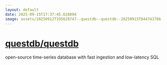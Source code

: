 ```yaml
---
layout: default
date: 2025-09-15T17:37:45.628894
image: assets/20250912T195628747--questdb--questdb--20250915T044743786--cropped.png
---
```


# [questdb/questdb](https://github.com/questdb/questdb)

open-source time-series database with fast ingestion and low-latency SQL

